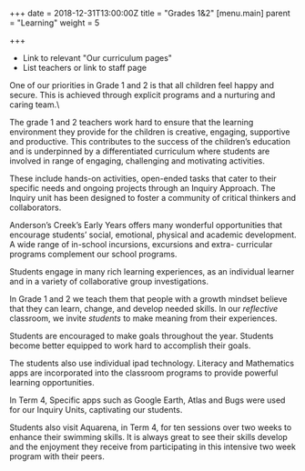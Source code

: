 +++
date = 2018-12-31T13:00:00Z
title = "Grades 1&2"
[menu.main]
parent = "Learning"
weight = 5

+++
* Link to relevant "Our curriculum pages"
* List teachers or link to staff page

One of our priorities in Grade 1 and 2 is that all children feel happy and secure. This is achieved through explicit programs and a nurturing and caring team.\\

The grade 1 and 2 teachers work hard to ensure that the learning environment they provide for the children is creative, engaging, supportive and productive. This contributes to the success of the children’s education and is underpinned by a differentiated curriculum where students are involved in range of engaging, challenging and motivating activities.

These include hands-on activities, open-ended tasks that cater to their specific needs and ongoing projects through an Inquiry Approach. The Inquiry unit has been designed to foster a community of critical thinkers and collaborators.

Anderson’s Creek’s Early Years offers many wonderful opportunities that encourage students’ social, emotional, physical and academic development. A wide range of in-school incursions, excursions and extra- curricular programs complement our school programs.

Students engage in many rich learning experiences, as an individual learner and in a variety of collaborative group investigations.

In Grade 1 and 2 we teach them that people with a growth mindset believe that they can learn, change, and develop needed skills. In our _reflective_ classroom, we invite _students_ to make meaning from their experiences.

Students are encouraged to make goals throughout the year. Students become better equipped to work hard to accomplish their goals.

The students also use individual ipad technology. Literacy and Mathematics apps are incorporated into the classroom programs to provide powerful learning opportunities.

In Term 4, Specific apps such as Google Earth, Atlas and Bugs were used for our Inquiry Units, captivating our students.

Students also visit Aquarena, in Term 4, for ten sessions over two weeks to enhance their swimming skills. It is always great to see their skills develop and the enjoyment they receive from participating in this intensive two week program with their peers.